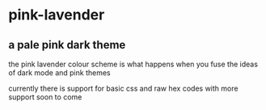 # pink-lavender
## a pale pink dark theme
the pink lavender colour scheme is what happens when you fuse the ideas of dark mode and pink themes

currently there is support for basic css and raw hex codes with more support soon to come
